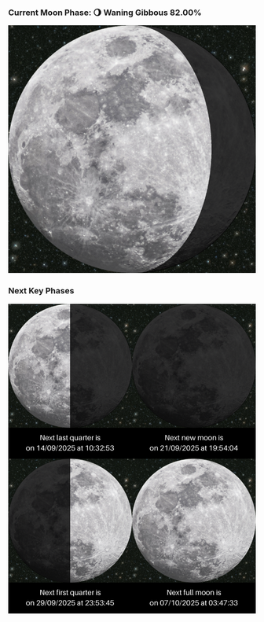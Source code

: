 ### Current Moon Phase: 🌖 Waning Gibbous 82.00%
![Moon Phase](moonphase.png)
### Next Key Phases
![Gallery](gallery.png)